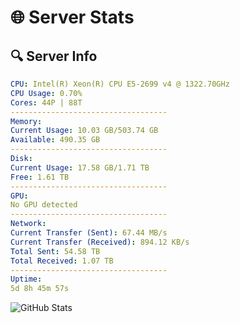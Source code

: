 # 🌐 Server Stats
## 🔍 Server Info
```yaml
CPU: Intel(R) Xeon(R) CPU E5-2699 v4 @ 1322.70GHz
CPU Usage: 0.70%
Cores: 44P | 88T
-----------------------------------
Memory:
Current Usage: 10.03 GB/503.74 GB
Available: 490.35 GB
-----------------------------------
Disk:
Current Usage: 17.58 GB/1.71 TB
Free: 1.61 TB
-----------------------------------
GPU:
No GPU detected
-----------------------------------
Network:
Current Transfer (Sent): 67.44 MB/s
Current Transfer (Received): 894.12 KB/s
Total Sent: 54.58 TB
Total Received: 1.07 TB
-----------------------------------
Uptime:
5d 8h 45m 57s
```
![GitHub Stats](https://img.shields.io/badge/Updated-2025-02-13_07:29:15-blue)
